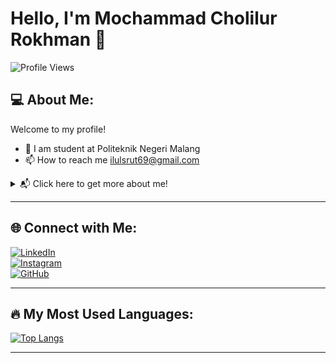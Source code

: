 # Hello, I'm **Mochammad Cholilur Rokhman** 👋

![Profile Views](https://komarev.com/ghpvc/?username=mochammadcholilurrokhman&color=blue)

## 💻 About Me:
Welcome to my profile!  
- 🏫 I am student at Politeknik Negeri Malang
- 📫 How to reach me [ilulsrut69@gmail.com](mailto:ilulsrut69@gmail.com)  

<details>
  <summary>📬 Click here to get more about me!</summary>
  - 🎓 Education: Studying at Politeknik Negeri Malang <br>
  - 🤝 Connect with me through [LinkedIn](https://linkedin.com/in/moch-cholilur-22674b25a) or [GitHub](https://github.com/mochammadcholilurrokhman)!
</details>

---

## 🌐 Connect with Me:
[![LinkedIn](https://img.shields.io/badge/LinkedIn-0077B5?style=for-the-badge&logo=linkedin&logoColor=white)](https://linkedin.com/in/moch-cholilur-22674b25a)  
[![Instagram](https://img.shields.io/badge/Instagram-E4405F?style=for-the-badge&logo=instagram&logoColor=white)](https://instagram.com/cholilur_rokhman)  
[![GitHub](https://img.shields.io/badge/GitHub-181717?style=for-the-badge&logo=github&logoColor=white)](https://github.com/mochammadcholilurrokhman)

---

## 🔥 My Most Used Languages:
[![Top Langs](https://github-readme-stats.vercel.app/api/top-langs/?username=mochammadcholilurrokhman&layout=compact&langs_count=10&theme=radical)](https://github.com/mochammadcholilurrokhman)

---

